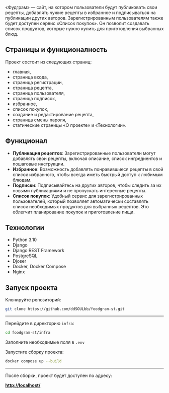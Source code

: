 «Фудграм» — сайт, на котором пользователи будут публиковать свои рецепты, добавлять чужие рецепты в избранное и подписываться на публикации других авторов. Зарегистрированным пользователям также будет доступен сервис «Список покупок». Он позволит создавать список продуктов, которые нужно купить для приготовления выбранных блюд.

## Страницы и функционалность 
Проект состоит из следующих страниц:
- главная,
- страница входа,
- страница регистрации,
- страница рецепта,
- страница пользователя,
- страница подписок,
- избранное,
- список покупок,
- создание и редактирование рецепта,
- страница смены пароля,
- статические страницы «О проекте» и «Технологии».

## Функционал

- **Публикация рецептов**: Зарегистрированные пользователи могут добавлять свои рецепты, включая описание, список ингредиентов и пошаговые инструкции.
- **Избранное**: Возможность добавлять понравившиеся рецепты в свой список избранного, чтобы всегда иметь быстрый доступ к любимым блюдам.
- **Подписки**: Подписывайтесь на других авторов, чтобы следить за их новыми публикациями и не пропускать интересные рецепты.
- **Список покупок**: Удобный сервис для зарегистрированных пользователей, который позволяет автоматически составлять список необходимых продуктов для выбранных рецептов. Это облегчит планирование покупок и приготовление пищи.

## Технологии
- Python 3.10
- Django
- Django REST Framework
- PostgreSQL
- Djoser
- Docker, Docker Compose
- Nginx

## Запуск проекта

Клонируйте репозиторий:

```sh
git clone https://github.com/ddSOULbb/foodgram-st.git
````

---

Перейдите в директорию `infra`:

```sh
cd foodgram-st/infra
```

Заполните необходимые поля в `.env`


Запустите сборку проекта:

```sh
docker compose up --build
```


---

После сборки, проект будет доступен по адресу:

**[http://localhost/](http://localhost/)**


